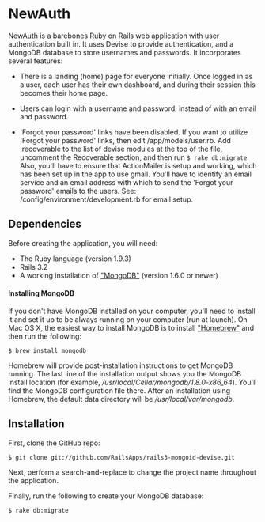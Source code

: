 # NewAuth

NewAuth is a barebones Ruby on Rails web application with user authentication built in.  It uses Devise to provide authentication, and a MongoDB database to store usernames and passwords.  It incorporates several features:

* There is a landing (home) page for everyone initially.  Once logged in as a user, each user has their own dashboard, and during their session this becomes their home page.  

* Users can login with a username and password, instead of with an email and password.

* 'Forgot your password' links have been disabled.  If you want to utilize 'Forgot your password' links, then edit /app/models/user.rb.  Add :recoverable to the list of devise modules at the top of the file, uncomment the Recoverable section, and then run ```$ rake db:migrate```  Also, you'll have to ensure that ActionMailer is setup and working, which has been set up in the app to use gmail. You'll have to identify an email service and an email address with which to send the 'Forgot your password' emails to the users.  See:  /config/environment/development.rb for email setup.


## Dependencies

Before creating the application, you will need:

* The Ruby language (version 1.9.3)
* Rails 3.2
* A working installation of ["MongoDB"](http://www.mongodb.org) (version 1.6.0 or newer)

#### Installing MongoDB

If you don't have MongoDB installed on your computer, you'll need to install it and set it up to be always running on your computer (run at launch). On Mac OS X, the easiest way to install MongoDB is to install ["Homebrew"](http://mxcl.github.com/homebrew) and then run the following:

```
$ brew install mongodb
```

Homebrew will provide post-installation instructions to get MongoDB running. The last line of the installation output shows you the MongoDB install location (for example, */usr/local/Cellar/mongodb/1.8.0-x86_64*). You'll find the MongoDB configuration file there. After an installation using Homebrew, the default data directory will be */usr/local/var/mongodb*.


## Installation

First, clone the GitHub repo:

```
$ git clone git://github.com/RailsApps/rails3-mongoid-devise.git
```

Next, perform a search-and-replace to change the project name throughout the application. 

Finally, run the following to create your MongoDB database:

```
$ rake db:migrate
```
